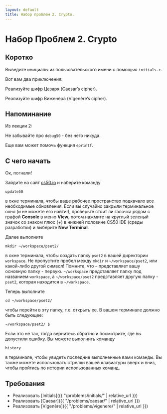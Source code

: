 ```yaml
---
layout: default
title: Набор проблем 2. Crypto.
---
```

# Набор Проблем 2. Crypto

## Коротко

Выведите инициалы из пользовательского имени с помощью `initials.c`.

Вот вам два приключения:

Реализуйте шифр Цезаря (Caesar’s cipher).

Реализуйте шифр Виженèра (Vigenère’s cipher).

## Напоминание

Из лекции 2:

Не забывайте про `debug50` - без него никуда.

Еще вам может помочь функция `eprintf`.

## С чего начать

Ок, погнали!

Зайдите на сайт [cs50.io](https://cs50.io/) и наберите команду
```
update50
```
в окне терминала, чтобы ваше рабочее пространство подкачало все необходимые обновления. Если вы случайно закрыли терминальное окно (и не можете его найти!), проверьте стоит ли галочка рядом с графой **Console** в меню **View**, потом нажмите на круглый зеленый значок со знаком плюс (+) в нижней половине CS50 IDE (среды разработки) и выберите **New Terminal**.

Далее выполните
```
mkdir ~/workspace/pset2/
```
в окне терминала, чтобы создать папку `pset2` в вашей директории `workspace`. Не пропустите пробел между `mkdir` и `~/workspace/pset2`, или какой-либо другой символ! Помните, что `~` представляет вашу основную папку - первую. `~/workspace` представляет папку под названием `workspace`, а `~/workspace/pset2` представляет другую папку - `pset2`, которая находится в `~/workspace`.

Теперь выполните
```
cd ~/workspace/pset2/
```
чтобы перейти в эту папку, т.е. открыть ее. В вашем терминале должно быть следующее:
```
~/workspace/pset2/ $
```
Если это не так, тогда вернитесь обратно и посмотрите, где вы допустили ошибку. Вы можете выполнить команду
```
history
```
в терминале, чтобы увидеть последние выполненные вами команды. Вы также можете использовать стрелки вашей клавиатуры вверх и вниз, чтобы пройтись по истории использованных команд.

## Требования

* Реализовать [Initials]({{ "/problems/initials/" | relative_url }})
* Реализовать [Caesar]({{ "/problems/caesar/" | relative_url }})
* Реализовать [Vigenère]({{ "/problems/vigenere/" | relative_url }})